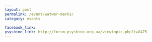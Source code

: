 ```yaml
---
layout: post
permalink: /event/watwer-marks/
category: events

facebook_link: 
psyshine_link: http://forum.psyshine.org.ua/viewtopic.php?t=8475
---
```



